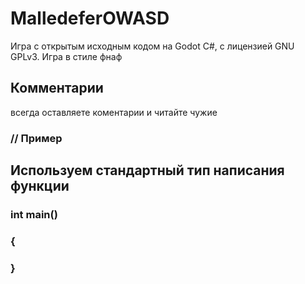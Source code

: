 # MalledeferOWASD
Игра с открытым исходным кодом на Godot C#,
c лицензией GNU GPLv3. Игра в стиле фнаф
## Комментарии
  всегда оставляете коментарии и читайте чужие
  ### // Пример
## Используем стандартный тип написания функции
  ### int main() 
  ### {
        
  ### }
